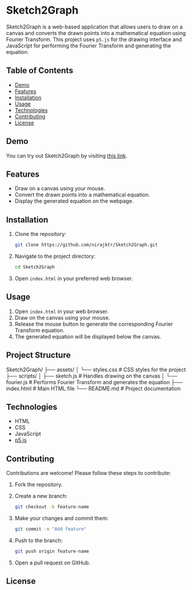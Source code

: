 # Sketch2Graph

Sketch2Graph is a web-based application that allows users to draw on a canvas and converts the drawn points into a mathematical equation using Fourier Transform. This project uses `p5.js` for the drawing interface and JavaScript for performing the Fourier Transform and generating the equation.

## Table of Contents

- [Demo](#demo)
- [Features](#features)
- [Installation](#installation)
- [Usage](#usage)
- [Technologies](#technologies)
- [Contributing](#contributing)
- [License](#license)

## Demo

You can try out Sketch2Graph by visiting [this link]([#](https://nirajktr.github.io/SketchToGraph/)).

## Features

- Draw on a canvas using your mouse.
- Convert the drawn points into a mathematical equation.
- Display the generated equation on the webpage.

## Installation

1. Clone the repository:

    ```bash
    git clone https://github.com/nirajktr/Sketch2Graph.git
    ```

2. Navigate to the project directory:

    ```bash
    cd Sketch2Graph
    ```

3. Open `index.html` in your preferred web browser.

## Usage

1. Open `index.html` in your web browser.
2. Draw on the canvas using your mouse.
3. Release the mouse button to generate the corresponding Fourier Transform equation.
4. The generated equation will be displayed below the canvas.

## Project Structure

Sketch2Graph/
├── assets/
│ └── styles.css # CSS styles for the project
├── scripts/
│ ├── sketch.js # Handles drawing on the canvas
│ └── fourier.js # Performs Fourier Transform and generates the equation
├── index.html # Main HTML file
└── README.md # Project documentation

## Technologies

- HTML
- CSS
- JavaScript
- [p5.js](https://p5js.org/)

## Contributing

Contributions are welcome! Please follow these steps to contribute:

1. Fork the repository.
2. Create a new branch:

    ```bash
    git checkout -b feature-name
    ```

3. Make your changes and commit them:

    ```bash
    git commit -m "Add feature"
    ```

4. Push to the branch:

    ```bash
    git push origin feature-name
    ```

5. Open a pull request on GitHub.

## License
